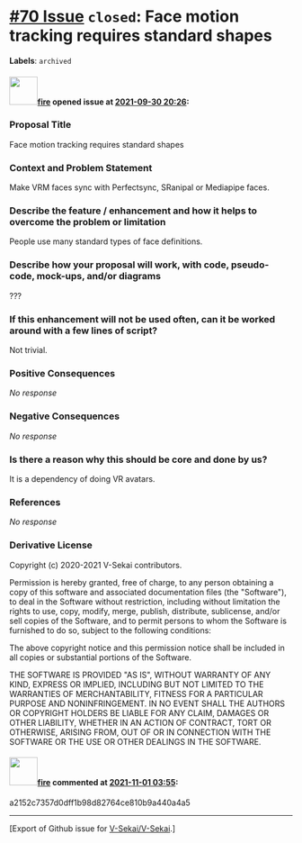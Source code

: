 # [\#70 Issue](https://github.com/V-Sekai/V-Sekai/issues/70) `closed`: Face motion tracking requires standard shapes
**Labels**: `archived`


#### <img src="https://avatars.githubusercontent.com/u/32321?u=c2e06a3d2b49a467aa907e54aa259516440267cc&v=4" width="50">[fire](https://github.com/fire) opened issue at [2021-09-30 20:26](https://github.com/V-Sekai/V-Sekai/issues/70):

### Proposal Title

Face motion tracking requires standard shapes

### Context and Problem Statement

Make VRM faces sync with Perfectsync, SRanipal or Mediapipe faces.

### Describe the feature / enhancement and how it helps to overcome the problem or limitation

People use many standard types of face definitions.

### Describe how your proposal will work, with code, pseudo-code, mock-ups, and/or diagrams

???

### If this enhancement will not be used often, can it be worked around with a few lines of script?

Not trivial.

### Positive Consequences

_No response_

### Negative Consequences

_No response_

### Is there a reason why this should be core and done by us?

It is a dependency of doing VR avatars.

### References

_No response_

### Derivative License

Copyright (c) 2020-2021 V-Sekai contributors.

Permission is hereby granted, free of charge, to any person obtaining a copy
of this software and associated documentation files (the "Software"), to deal
in the Software without restriction, including without limitation the rights
to use, copy, modify, merge, publish, distribute, sublicense, and/or sell
copies of the Software, and to permit persons to whom the Software is
furnished to do so, subject to the following conditions:

The above copyright notice and this permission notice shall be included in all
copies or substantial portions of the Software.

THE SOFTWARE IS PROVIDED "AS IS", WITHOUT WARRANTY OF ANY KIND, EXPRESS OR
IMPLIED, INCLUDING BUT NOT LIMITED TO THE WARRANTIES OF MERCHANTABILITY,
FITNESS FOR A PARTICULAR PURPOSE AND NONINFRINGEMENT. IN NO EVENT SHALL THE
AUTHORS OR COPYRIGHT HOLDERS BE LIABLE FOR ANY CLAIM, DAMAGES OR OTHER
LIABILITY, WHETHER IN AN ACTION OF CONTRACT, TORT OR OTHERWISE, ARISING FROM,
OUT OF OR IN CONNECTION WITH THE SOFTWARE OR THE USE OR OTHER DEALINGS IN THE
SOFTWARE.


#### <img src="https://avatars.githubusercontent.com/u/32321?u=c2e06a3d2b49a467aa907e54aa259516440267cc&v=4" width="50">[fire](https://github.com/fire) commented at [2021-11-01 03:55](https://github.com/V-Sekai/V-Sekai/issues/70#issuecomment-955905048):

a2152c7357d0dff1b98d82764ce810b9a440a4a5


-------------------------------------------------------------------------------



[Export of Github issue for [V-Sekai/V-Sekai](https://github.com/V-Sekai/V-Sekai).]
